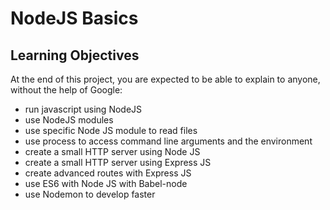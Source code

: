 # NodeJS Basics
## Learning Objectives
At the end of this project, you are expected to be able to explain to anyone, without the help of Google:<br>

- run javascript using NodeJS<br>
- use NodeJS modules<br>
- use specific Node JS module to read files<br>
- use process to access command line arguments and the environment<br>
- create a small HTTP server using Node JS<br>
- create a small HTTP server using Express JS<br>
- create advanced routes with Express JS<br>
- use ES6 with Node JS with Babel-node<br>
- use Nodemon to develop faster<br>

